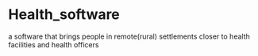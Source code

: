 # Health_software
a software that brings people in remote(rural) settlements closer to health facilities and health officers 
